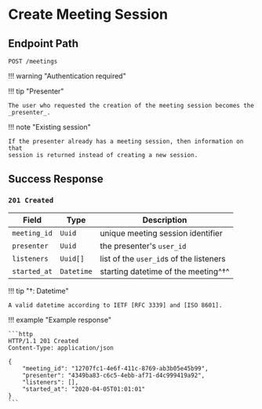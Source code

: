 # Create Meeting Session

## Endpoint Path

`POST /meetings`

!!! warning "Authentication required"

!!! tip "Presenter"

	The user who requested the creation of the meeting session becomes the
	_presenter_.

!!! note "Existing session"

	If the presenter already has a meeting session, then information on that
	session is returned instead of creating a new session.

## Success Response

### `201 Created`

| Field | Type | Description |
| - | - | -|
| `meeting_id` | `Uuid` | unique meeting session identifier |
| `presenter` | `Uuid` | the presenter's `user_id` |
| `listeners` | `Uuid[]` | list of the `user_id`s of the listeners |
| `started_at` | `Datetime` | starting datetime of the meeting^&#8224;^ |

!!! tip "&#8224;: Datetime"

	A valid datetime according to IETF [RFC 3339] and [ISO 8601].

!!! example "Example response"

	```http
	HTTP/1.1 201 Created
	Content-Type: application/json

	{
		"meeting_id": "12707fc1-4e6f-411c-8769-ab3b05e45b99",
		"presenter": "4349ba83-c6c5-4ebb-af71-d4c999419a92",
		"listeners": [],
		"started_at": "2020-04-05T01:01:01"
	}
	```

[RFC 3339]: https://tools.ietf.org/html/rfc3339
[ISO 8601]: https://tools.ietf.org/html/rfc3339#ref-ISO8601
